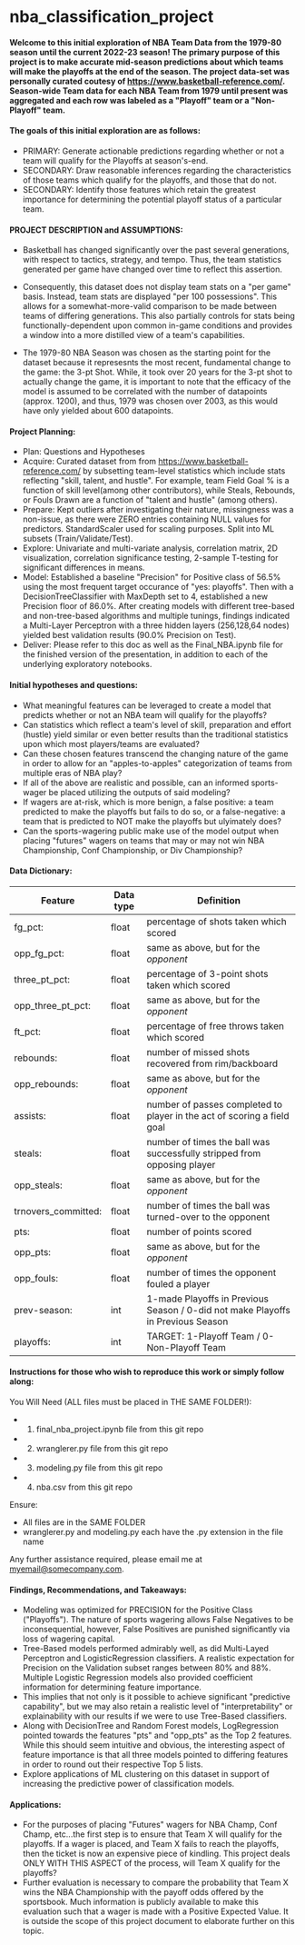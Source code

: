 # nba_classification_project
#### Welcome to this initial exploration of NBA Team Data from the 1979-80 season until the current 2022-23 season!  The primary purpose of this project is to make accurate mid-season predictions about which teams will make the playoffs at the end of the season. The project data-set was personally curated coutesy of https://www.basketball-reference.com/.  Season-wide Team data for each NBA Team from 1979 until present was aggregated and each row was labeled as a "Playoff" team or a "Non-Playoff" team.
#### The goals of this initial exploration are as follows:
- PRIMARY: Generate actionable predictions regarding whether or not a team will qualify for the Playoffs at season's-end.
- SECONDARY: Draw reasonable inferences regarding the characteristics of those teams which qualify for the playoffs, and those that do not.
- SECONDARY: Identify those features which retain the greatest importance for determining the potential playoff status of a particular team.

#### PROJECT DESCRIPTION and ASSUMPTIONS:
- Basketball has changed significantly over the past several generations, with respect to tactics, strategy, and tempo.  Thus, the team statistics generated per game have changed over time to reflect this assertion. 

- Consequently, this dataset does not display team stats on a "per game" basis.  Instead, team stats are displayed "per 100 possessions".  This allows for a somewhat-more-valid comparison to be made between teams of differing generations.  This also partially controls for stats being functionally-dependent upon common in-game conditions and provides a window into a more distilled view of a team's capabilities.

- The 1979-80 NBA Season was chosen as the starting point for the dataset because it represesnts the most recent, fundamental change to the game: the 3-pt Shot.  While, it took over 20 years for the 3-pt shot to actually change the game, it is important to note that the efficacy of the model is assumed to be correlated with the number of datapoints (approx. 1200), and thus, 1979 was chosen over 2003, as this would have only yielded about 600 datapoints.

#### Project Planning:
- Plan: Questions and Hypotheses
- Acquire: Curated dataset from from https://www.basketball-reference.com/ by subsetting team-level statistics which include stats reflecting "skill, talent, and hustle".  For example, team Field Goal % is a function of skill level(among other contributors), while Steals, Rebounds, or Fouls Drawn are a function of "talent and hustle" (among others).
- Prepare: Kept outliers after investigating their nature, missingness was a non-issue, as there were ZERO entries containing NULL values for predictors.  StandardScaler used for scaling purposes.  Split into ML subsets (Train/Validate/Test).
- Explore: Univariate and multi-variate analysis, correlation matrix, 2D visualization, correlation significance testing, 2-sample T-testing for significant differences in means.
- Model: Established a baseline "Precision" for Positive class of 56.5% using the most frequent target occurance of "yes: playoffs".  Then with a DecisionTreeClassifier with MaxDepth set to 4, established a new Precision floor of 86.0%. After creating models with different tree-based and non-tree-based algorithms and multiple tunings, findings indicated a Multi-Layer Perceptron with a three hidden layers (256,128,64 nodes) yielded best validation results (90.0% Precision on Test).
- Deliver: Please refer to this doc as well as the Final_NBA.ipynb file for the finished version of the presentation, in addition to each of the underlying exploratory notebooks.

#### Initial hypotheses and questions:
* What meaningful features can be leveraged to create a model that predicts whether or not an NBA team will qualify for the playoffs?  
* Can statistics which reflect a team's level of skill, preparation and effort (hustle) yield similar or even better results than the traditional statistics upon which most players/teams are evaluated?  
* Can these chosen features transcend the changing nature of the game in order to allow for an "apples-to-apples" categorization of teams from multiple eras of NBA play? 
* If all of the above are realistic and possible, can an informed sports-wager be placed utilizing the outputs of said modeling?
* If wagers are at-risk, which is more benign, a false positive: a team predicted to make the playoffs but fails to do so, or a false-negative: a team that is predicted to NOT make the playoffs but ulyimately does?
* Can the sports-wagering public make use of the model output when placing "futures" wagers on teams that may or may not win NBA Championship, Conf Championship, or Div Championship?

#### Data Dictionary: 

|Feature |  Data type | Definition |
|---|---|---|
| fg_pct: | float | percentage of shots taken which scored |
| opp_fg_pct: | float | same as above, but for the *opponent* |
| three_pt_pct: | float | percentage of 3-point shots taken which scored |
| opp_three_pt_pct: | float | same as above, but for the *opponent* |
| ft_pct: | float | percentage of free throws taken which scored |
| rebounds: | float | number of missed shots recovered from rim/backboard |
| opp_rebounds: | float | same as above, but for the *opponent* |
| assists: | float | number of passes completed to player in the act of scoring a field goal |
| steals: | float | number of times the ball was successfully stripped from opposing player |
| opp_steals: | float | same as above, but for the *opponent* |
| trnovers_committed: | float | number of times the ball was turned-over to the opponent |
| pts: | float | number of points scored |
| opp_pts: | float | same as above, but for the *opponent* |
| opp_fouls: | float | number of times the opponent fouled a player |
| prev-season: | int | 1-made Playoffs in Previous Season / 0-did not make Playoffs in Previous Season |
| playoffs: | int | TARGET: 1-Playoff Team / 0-Non-Playoff Team |

#### Instructions for those who wish to reproduce this work or simply follow along:
You Will Need (ALL files must be placed in THE SAME FOLDER!):
- 1. final_nba_project.ipynb file from this git repo
- 2. wranglerer.py file from this git repo
- 3. modeling.py file from this git repo
- 4. nba.csv from this git repo

Ensure:
- All files are in the SAME FOLDER
- wranglerer.py and modeling.py each have the .py extension in the file name

Any further assistance required, please email me at myemail@somecompany.com.

#### Findings, Recommendations, and Takeaways:

- Modeling was optimized for PRECISION for the Positive Class ("Playoffs").  The nature of sports wagering allows False Negatives to be inconsequential, however, False Positives are punished significantly via loss of wagering capital.
- Tree-Based models performed admirably well, as did Multi-Layed Perceptron and LogisticRegression classifiers.  A realistic expectation for Precision on the Validation subset ranges between 80% and 88%.  Multiple Logistic Regression models also provided coefficient information for determining feature importance.
- This implies that not only is it possible to achieve significant "predictive capability", but we may also retain a realistic level of "interpretability" or explainability with our results if we were to use Tree-Based classifiers.
- Along with DecisionTree and Random Forest models, LogRegression pointed towards the features "pts" and "opp_pts" as the Top 2 features.  While this should seem intuitive and obvious, the interesting aspect of feature importance is that all three models pointed to differing features in order to round out their respective Top 5 lists.
- Explore applications of ML clustering on this dataset in support of increasing the predictive power of classification models.

#### Applications:

- For the purposes of placing "Futures" wagers for NBA Champ, Conf Champ, etc...the first step is to ensure that Team X will qualify for the playoffs.  If a wager is placed, and Team X fails to reach the playoffs, then the ticket is now an expensive piece of kindling.  This project deals ONLY WITH THIS ASPECT of the process, will Team X qualify for the playoffs?
- Further evaluation is necessary to compare the probability that Team X wins the NBA Championship with the payoff odds offered by the sportsbook.  Much information is publicly available to make this evaluation such that a wager is made with a Positive Expected Value.  It is outside the scope of this project document to elaborate further on this topic.